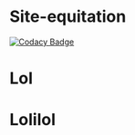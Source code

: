 # Site-equitation
[![Codacy Badge](https://api.codacy.com/project/badge/Grade/80b02ab12eb94d02b4a5add914f59693)](https://www.codacy.com/manual/slim.hamila.webd/Site-equitation?utm_source=github.com&amp;utm_medium=referral&amp;utm_content=SlimHml/Site-equitation&amp;utm_campaign=Badge_Grade)

# Lol
# Lolilol
